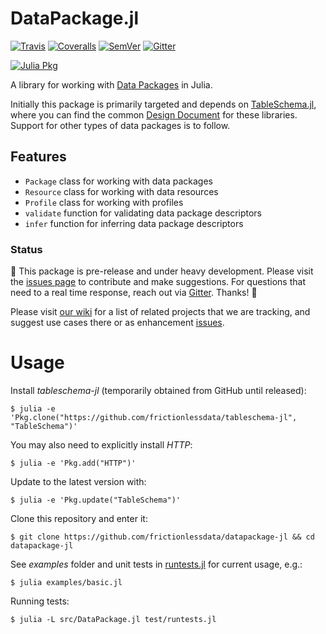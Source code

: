 # DataPackage.jl

[![Travis](https://travis-ci.org/frictionlessdata/datapackage-jl.svg?branch=master)](https://travis-ci.org/frictionlessdata/datapackage-jl)
[![Coveralls](http://img.shields.io/coveralls/frictionlessdata/datapackage-jl.svg?branch=master)](https://coveralls.io/r/frictionlessdata/datapackage-jl?branch=master)
[![SemVer](https://img.shields.io/badge/versions-SemVer-brightgreen.svg)](http://semver.org/)
[![Gitter](https://img.shields.io/gitter/room/frictionlessdata/chat.svg)](https://gitter.im/frictionlessdata/chat)

[![Julia Pkg](http://pkg.julialang.org/badges/JSON_0.6.svg)](http://pkg.julialang.org/?pkg=datapackage&ver=0.6)

A library for working with [Data Packages](http://specs.frictionlessdata.io/data-package/) in Julia.

Initially this package is primarily targeted and depends on [TableSchema.jl](https://github.com/frictionlessdata/tableschema-jl), where you can find the common [Design Document](https://github.com/loleg/TableSchema.jl/blob/master/DESIGN.md) for these libraries. Support for other types of data packages is to follow.

## Features

 - `Package` class for working with data packages
 - `Resource` class for working with data resources
 - `Profile` class for working with profiles
 - `validate` function for validating data package descriptors
 - `infer` function for inferring data package descriptors

### Status

:construction: This package is pre-release and under heavy development. Please visit the [issues page](https://github.com/frictionlessdata/datapackage-jl/issues) to contribute and make suggestions. For questions that need to a real time response, reach out via [Gitter](https://gitter.im/frictionlessdata/chat). Thanks! :construction:

Please visit [our wiki](https://github.com/frictionlessdata/datapackage-jl/wiki) for a list of related projects that we are tracking, and suggest use cases there or as enhancement [issues](https://github.com/frictionlessdata/datapackage-jl/issues).

# Usage

Install *tableschema-jl* (temporarily obtained from GitHub until released):

`$ julia -e 'Pkg.clone("https://github.com/frictionlessdata/tableschema-jl", "TableSchema")'`

You may also need to explicitly install *HTTP*:

`$ julia -e 'Pkg.add("HTTP")'`

Update to the latest version with:

`$ julia -e 'Pkg.update("TableSchema")'`

Clone this repository and enter it:

`$ git clone https://github.com/frictionlessdata/datapackage-jl && cd datapackage-jl`

See *examples* folder and unit tests in [runtests.jl](test/runtests.jl) for current usage, e.g.:

`$ julia examples/basic.jl`

Running tests:

`$ julia -L src/DataPackage.jl test/runtests.jl`
